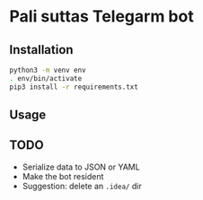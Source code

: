 # Pali suttas Telegarm bot

## Installation
```bash
python3 -m venv env
. env/bin/activate
pip3 install -r requirements.txt
```

## Usage

## TODO
- Serialize data to JSON or YAML
- Make the bot resident
- Suggestion: delete an `.idea/` dir
